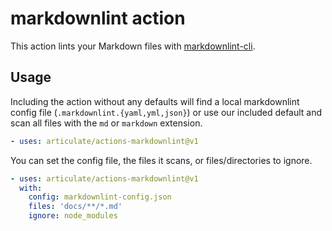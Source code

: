# markdownlint action

This action lints your Markdown files with [markdownlint-cli](https://github.com/igorshubovych/markdownlint-cli).

## Usage

Including the action without any defaults will find a local markdownlint config
file (`.markdownlint.{yaml,yml,json}`) or use our included default and scan all
files with the `md` or `markdown` extension.

```yaml
- uses: articulate/actions-markdownlint@v1
```

You can set the config file, the files it scans, or files/directories to ignore.

```yaml
- uses: articulate/actions-markdownlint@v1
  with:
    config: markdownlint-config.json
    files: 'docs/**/*.md'
    ignore: node_modules
```
